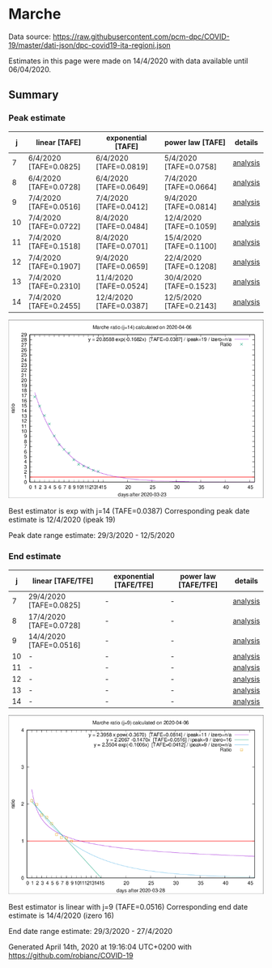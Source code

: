 # Marche


Data source: https://raw.githubusercontent.com/pcm-dpc/COVID-19/master/dati-json/dpc-covid19-ita-regioni.json

Estimates in this page were made on 14/4/2020 with data available until 06/04/2020.


## Summary 

### Peak estimate 
|j|linear [TAFE]|exponential [TAFE]|power law [TAFE]|details|
|---|----|-----------|---------|-------|
|7|6/4/2020 [TAFE=0.0825]|6/4/2020 [TAFE=0.0819]|5/4/2020 [TAFE=0.0758]|[analysis](COVID-19_marche_j7_2020-04-06.md)|
|8|6/4/2020 [TAFE=0.0728]|6/4/2020 [TAFE=0.0649]|7/4/2020 [TAFE=0.0664]|[analysis](COVID-19_marche_j8_2020-04-06.md)|
|9|7/4/2020 [TAFE=0.0516]|7/4/2020 [TAFE=0.0412]|9/4/2020 [TAFE=0.0814]|[analysis](COVID-19_marche_j9_2020-04-06.md)|
|10|7/4/2020 [TAFE=0.0722]|8/4/2020 [TAFE=0.0484]|12/4/2020 [TAFE=0.1059]|[analysis](COVID-19_marche_j10_2020-04-06.md)|
|11|7/4/2020 [TAFE=0.1518]|8/4/2020 [TAFE=0.0701]|15/4/2020 [TAFE=0.1100]|[analysis](COVID-19_marche_j11_2020-04-06.md)|
|12|7/4/2020 [TAFE=0.1907]|9/4/2020 [TAFE=0.0659]|22/4/2020 [TAFE=0.1208]|[analysis](COVID-19_marche_j12_2020-04-06.md)|
|13|7/4/2020 [TAFE=0.2310]|11/4/2020 [TAFE=0.0524]|30/4/2020 [TAFE=0.1523]|[analysis](COVID-19_marche_j13_2020-04-06.md)|
|14|7/4/2020 [TAFE=0.2455]|12/4/2020 [TAFE=0.0387]|12/5/2020 [TAFE=0.2143]|[analysis](COVID-19_marche_j14_2020-04-06.md)|

![best peak estimate](COVID-19_marche_j14_2020-04-06.png)

Best estimator is exp with j=14 (TAFE=0.0387)
Corresponding peak date estimate is 12/4/2020 (ipeak 19)


Peak date range estimate: 29/3/2020 - 12/5/2020

### End estimate 
|j|linear [TAFE/TFE]|exponential [TAFE/TFE]|power law [TAFE/TFE]|details|
|---|----|-----------|---------|-------|
|7|29/4/2020 [TAFE=0.0825]|-|-|[analysis](COVID-19_marche_j7_2020-04-06.md)|
|8|17/4/2020 [TAFE=0.0728]|-|-|[analysis](COVID-19_marche_j8_2020-04-06.md)|
|9|14/4/2020 [TAFE=0.0516]|-|-|[analysis](COVID-19_marche_j9_2020-04-06.md)|
|10|-|-|-|[analysis](COVID-19_marche_j10_2020-04-06.md)|
|11|-|-|-|[analysis](COVID-19_marche_j11_2020-04-06.md)|
|12|-|-|-|[analysis](COVID-19_marche_j12_2020-04-06.md)|
|13|-|-|-|[analysis](COVID-19_marche_j13_2020-04-06.md)|
|14|-|-|-|[analysis](COVID-19_marche_j14_2020-04-06.md)|

![best zero estimate](COVID-19_marche_j9_2020-04-06.png)

Best estimator is linear with j=9 (TAFE=0.0516)
Corresponding end date estimate is 14/4/2020 (izero 16)


End date range estimate: 29/3/2020 - 27/4/2020

Generated April 14th, 2020 at 19:16:04 UTC+0200 with https://github.com/robianc/COVID-19
